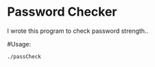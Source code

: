 # Password Checker

I wrote this program to check password strength..

#Usage:

```bash
./passCheck
```

